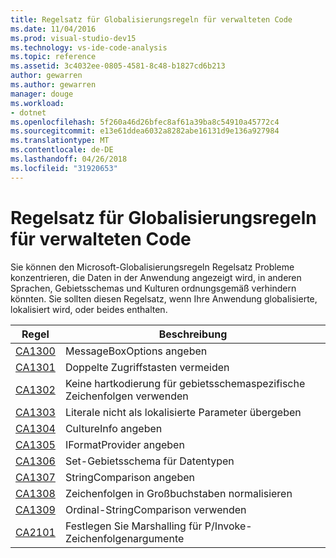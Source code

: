 ```yaml
---
title: Regelsatz für Globalisierungsregeln für verwalteten Code
ms.date: 11/04/2016
ms.prod: visual-studio-dev15
ms.technology: vs-ide-code-analysis
ms.topic: reference
ms.assetid: 3c4032ee-0805-4581-8c48-b1827cd6b213
author: gewarren
ms.author: gewarren
manager: douge
ms.workload:
- dotnet
ms.openlocfilehash: 5f260a46d26bfec8af61a39ba8c54910a45772c4
ms.sourcegitcommit: e13e61ddea6032a8282abe16131d9e136a927984
ms.translationtype: MT
ms.contentlocale: de-DE
ms.lasthandoff: 04/26/2018
ms.locfileid: "31920653"
---
```

# <a name="globalization-rules-rule-set-for-managed-code"></a>Regelsatz für Globalisierungsregeln für verwalteten Code
Sie können den Microsoft-Globalisierungsregeln Regelsatz Probleme konzentrieren, die Daten in der Anwendung angezeigt wird, in anderen Sprachen, Gebietsschemas und Kulturen ordnungsgemäß verhindern könnten. Sie sollten diesen Regelsatz, wenn Ihre Anwendung globalisierte, lokalisiert wird, oder beides enthalten.

|Regel|Beschreibung|
|----------|-----------------|
|[CA1300](../code-quality/ca1300-specify-messageboxoptions.md)|MessageBoxOptions angeben|
|[CA1301](../code-quality/ca1301-avoid-duplicate-accelerators.md)|Doppelte Zugriffstasten vermeiden|
|[CA1302](../code-quality/ca1302-do-not-hardcode-locale-specific-strings.md)|Keine hartkodierung für gebietsschemaspezifische Zeichenfolgen verwenden|
|[CA1303](../code-quality/ca1303-do-not-pass-literals-as-localized-parameters.md)|Literale nicht als lokalisierte Parameter übergeben|
|[CA1304](../code-quality/ca1304-specify-cultureinfo.md)|CultureInfo angeben|
|[CA1305](../code-quality/ca1305-specify-iformatprovider.md)|IFormatProvider angeben|
|[CA1306](../code-quality/ca1306-set-locale-for-data-types.md)|Set-Gebietsschema für Datentypen|
|[CA1307](../code-quality/ca1307-specify-stringcomparison.md)|StringComparison angeben|
|[CA1308](../code-quality/ca1308-normalize-strings-to-uppercase.md)|Zeichenfolgen in Großbuchstaben normalisieren|
|[CA1309](../code-quality/ca1309-use-ordinal-stringcomparison.md)|Ordinal-StringComparison verwenden|
|[CA2101](../code-quality/ca2101-specify-marshaling-for-p-invoke-string-arguments.md)|Festlegen Sie Marshalling für P/Invoke-Zeichenfolgenargumente|